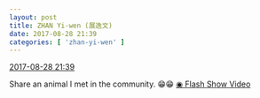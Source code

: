 ```yaml
---
layout: post
title: ZHAN Yi-wen (展逸文)
date: 2017-08-28 21:39
categories: [ 'zhan-yi-wen' ]
---
```


<div class="weibo-info">
  <a href="http://weibo.com/6108090526/FjenncVbH">2017-08-28 21:39</a>
</div>

Share an animal I met in the community. :grin::grin: [◉ Flash Show Video](http://www.miaopai.com/show/D-cib2GOAS71gQGWBdnCdQlJdwVy5UGj.htm)
